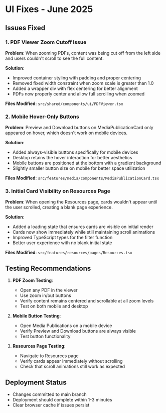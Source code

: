 # UI Fixes - June 2025

## Issues Fixed

### 1. PDF Viewer Zoom Cutoff Issue
**Problem**: When zooming PDFs, content was being cut off from the left side and users couldn't scroll to see the full content.

**Solution**:
- Improved container styling with padding and proper centering
- Removed fixed width constraint when zoom scale is greater than 1.0
- Added a wrapper div with flex centering for better alignment
- PDFs now properly center and allow full scrolling when zoomed

**Files Modified**: `src/shared/components/ui/PDFViewer.tsx`

### 2. Mobile Hover-Only Buttons
**Problem**: Preview and Download buttons on MediaPublicationCard only appeared on hover, which doesn't work on mobile devices.

**Solution**:
- Added always-visible buttons specifically for mobile devices
- Desktop retains the hover interaction for better aesthetics
- Mobile buttons are positioned at the bottom with a gradient background
- Slightly smaller button size on mobile for better space utilization

**Files Modified**: `src/features/media/components/MediaPublicationCard.tsx`

### 3. Initial Card Visibility on Resources Page
**Problem**: When opening the Resources page, cards wouldn't appear until the user scrolled, creating a blank page experience.

**Solution**:
- Added a loading state that ensures cards are visible on initial render
- Cards now show immediately while still maintaining scroll animations
- Improved TypeScript types for the filter function
- Better user experience with no blank initial state

**Files Modified**: `src/features/resources/pages/Resources.tsx`

## Testing Recommendations

1. **PDF Zoom Testing**:
   - Open any PDF in the viewer
   - Use zoom in/out buttons
   - Verify content remains centered and scrollable at all zoom levels
   - Test on both mobile and desktop

2. **Mobile Button Testing**:
   - Open Media Publications on a mobile device
   - Verify Preview and Download buttons are always visible
   - Test button functionality

3. **Resources Page Testing**:
   - Navigate to Resources page
   - Verify cards appear immediately without scrolling
   - Check that scroll animations still work as expected

## Deployment Status
- Changes committed to main branch
- Deployment should complete within 1-3 minutes
- Clear browser cache if issues persist 